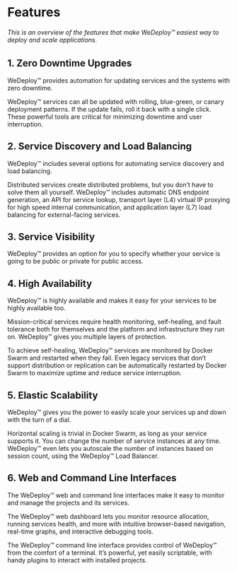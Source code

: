 # Features

###### This is an overview of the features that make WeDeploy™ easiest way to deploy and scale applications.

<!-- <article id="1-zero-downtime-upgrades"> -->

## 1. Zero Downtime Upgrades

WeDeploy™ provides automation for updating services and the systems with zero downtime.

WeDeploy™ services can all be updated with rolling, blue-green, or canary deployment patterns. If the update fails, roll it back with a single click. These powerful tools are critical for minimizing downtime and user interruption.

<!-- </article> -->

<!-- <article id="2-service-discovery-and-load-balancing"> -->

## 2. Service Discovery and Load Balancing

WeDeploy™ includes several options for automating service discovery and load balancing.

Distributed services create distributed problems, but you don’t have to solve them all yourself. WeDeploy™ includes automatic DNS endpoint generation, an API for service lookup, transport layer (L4) virtual IP proxying for high speed internal communication, and application layer (L7) load balancing for external-facing services.

<!-- </article> -->

<!-- <article id="3-service-visibility"> -->

## 3. Service Visibility

WeDeploy™ provides an option for you to specify whether your service is going to be public or private for public access.

<!-- </article> -->


<!-- <article id="4-high-availability"> -->

## 4. High Availability

WeDeploy™ is highly available and makes it easy for your services to be highly available too.

Mission-critical services require health monitoring, self-healing, and fault tolerance both for themselves and the platform and infrastructure they run on. WeDeploy™ gives you multiple layers of protection.

To achieve self-healing, WeDeploy™ services are monitored by Docker Swarm and restarted when they fail. Even legacy services that don’t support distribution or replication can be automatically restarted by Docker Swarm to maximize uptime and reduce service interruption.

<!-- </article> -->


<!-- <article id="5-elastic-scalability"> -->

## 5. Elastic Scalability

WeDeploy™ gives you the power to easily scale your services up and down with the turn of a dial.

Horizontal scaling is trivial in Docker Swarm, as long as your service supports it. You can change the number of service instances at any time. WeDeploy™ even lets you autoscale the number of instances based on session count, using the WeDeploy™ Load Balancer.

<!-- </article> -->

<!-- <article id="6-web-and-command-line-interfaces"> -->

## 6. Web and Command Line Interfaces

The WeDeploy™ web and command line interfaces make it easy to monitor and manage the projects and its services.

The WeDeploy™ web dashboard lets you monitor resource allocation, running services health, and more with intuitive browser-based navigation, real-time graphs, and interactive debugging tools.

The WeDeploy™ command line interface provides control of WeDeploy™ from the comfort of a terminal. It’s powerful, yet easily scriptable, with handy plugins to interact with installed projects.

<!-- </article> -->
